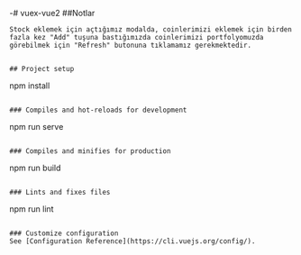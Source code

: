 -# vuex-vue2
##Notlar
```
Stock eklemek için açtığımız modalda, coinlerimizi eklemek için birden fazla kez "Add" tuşuna bastığımızda coinlerimizi portfolyomuzda görebilmek için "Refresh" butonuna tıklamamız gerekmektedir. 


## Project setup
```
npm install
```

### Compiles and hot-reloads for development
```
npm run serve
```

### Compiles and minifies for production
```
npm run build
```

### Lints and fixes files
```
npm run lint
```

### Customize configuration
See [Configuration Reference](https://cli.vuejs.org/config/).

